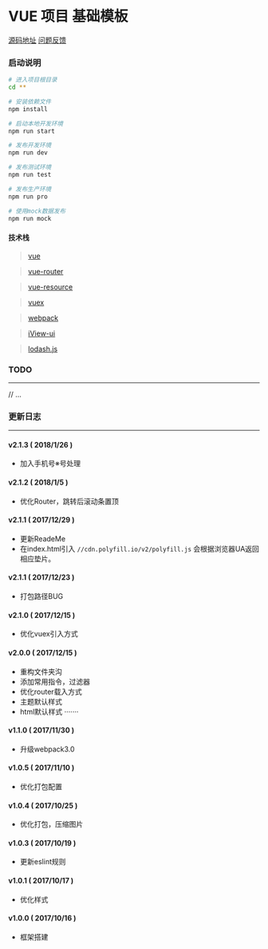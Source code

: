 
# VUE 项目 基础模板

[源码地址](https://github.com/zwjtheone/vue-base-template)
[问题反馈](https://github.com/zwjtheone/vue-base-template/issues)

### 启动说明

``` bash
# 进入项目根目录
cd **

# 安装依赖文件
npm install

# 启动本地开发环境
npm run start

# 发布开发环境
npm run dev

# 发布测试环境
npm run test

# 发布生产环境
npm run pro

# 使用mock数据发布
npm run mock
```
#### 技术栈

> [vue](https://github.com/vuejs/vue)

> [vue-router](https://github.com/vuejs/vue-router)

> [vue-resource](https://github.com/vuejs/vue-resource)

> [vuex](https://vuex.vuejs.org/zh-cn/)

> [webpack](http://webpack.github.io/docs/)

> [iView-ui](https://www.iviewui.com/docs/guide/install)

> [lodash.js](http://lodashjs.com/docs/)


### TODO

-------
// ...


### 更新日志

-------

#### v2.1.3 ( 2018/1/26 )
 - 加入手机号※号处理

#### v2.1.2 ( 2018/1/5 )
 - 优化Router，跳转后滚动条置顶

#### v2.1.1 ( 2017/12/29 )
 - 更新ReadeMe
 - 在index.html引入  `//cdn.polyfill.io/v2/polyfill.js`  会根据浏览器UA返回相应垫片。

#### v2.1.1 ( 2017/12/23 )
 - 打包路径BUG

#### v2.1.0 ( 2017/12/15 )
 - 优化vuex引入方式

#### v2.0.0 ( 2017/12/15 )
 - 重构文件夹沟
 - 添加常用指令，过滤器
 - 优化router载入方式
 - 主题默认样式
 - html默认样式
 ·······

#### v1.1.0 ( 2017/11/30 )
 - 升级webpack3.0

#### v1.0.5 ( 2017/11/10 )
 - 优化打包配置

#### v1.0.4 ( 2017/10/25 )
 - 优化打包，压缩图片

#### v1.0.3 ( 2017/10/19 )
 - 更新eslint规则

#### v1.0.1 ( 2017/10/17 )
 - 优化样式

#### v1.0.0 ( 2017/10/16 )
 - 框架搭建


